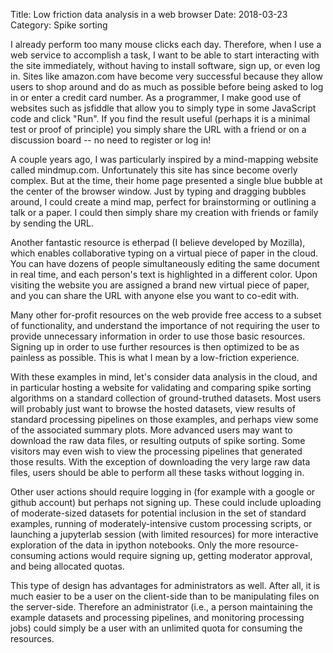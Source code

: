 Title: Low friction data analysis in a web browser
Date: 2018-03-23
Category: Spike sorting

I already perform too many mouse clicks each day. Therefore, when I use a web service to accomplish a task, I want to be able to start interacting with the site immediately, without having to install software, sign up, or even log in. Sites like amazon.com have become very successful because they allow users to shop around and do as much as possible before being asked to log in or enter a credit card number. As a programmer, I make good use of websites such as jsfiddle that allow you to simply type in some JavaScript code and click "Run". If you find the result useful (perhaps it is a minimal test or proof of principle) you simply share the URL with a friend or on a discussion board -- no need to register or log in!

A couple years ago, I was particularly inspired by a mind-mapping website called mindmup.com. Unfortunately this site has since become overly complex. But at the time, their home page presented a single blue bubble at the center of the browser window. Just by typing and dragging bubbles around, I could create a mind map, perfect for brainstorming or outlining a talk or a paper. I could then simply share my creation with friends or family by sending the URL.

Another fantastic resource is etherpad (I believe developed by Mozilla), which enables collaborative typing on a virtual piece of paper in the cloud. You can have dozens of people simultaneously editing the same document in real time, and each person's text is highlighted in a different color. Upon visiting the website you are assigned a brand new virtual piece of paper, and you can share the URL with anyone else you want to co-edit with.

Many other for-profit resources on the web provide free access to a subset of functionality, and understand the importance of not requiring the user to provide unnecessary information in order to use those basic resources. Signing up in order to use further resources is then optimized to be as painless as possible. This is what I mean by a low-friction experience.

With these examples in mind, let's consider data analysis in the cloud, and in particular hosting a website for validating and comparing spike sorting algorithms on a standard collection of ground-truthed datasets. Most users will probably just want to browse the hosted datasets, view results of standard processing pipelines on those examples, and perhaps view some of the associated summary plots. More advanced users may want to download the raw data files, or resulting outputs of spike sorting. Some visitors may even wish to view the processing pipelines that generated those results. With the exception of downloading the very large raw data files, users should be able to perform all these tasks without logging in.

Other user actions should require logging in (for example with a google or github account) but perhaps not signing up. These could include uploading of moderate-sized datasets for potential inclusion in the set of standard examples, running of moderately-intensive custom processing scripts, or launching a jupyterlab session (with limited resources) for more interactive exploration of the data in ipython notebooks. Only the more resource-consuming actions would require signing up, getting moderator approval, and being allocated quotas.

This type of design has advantages for administrators as well. After all, it is much easier to be a user on the client-side than to be manipulating files on the server-side. Therefore an administrator (i.e., a person maintaining the example datasets and processing pipelines, and monitoring processing jobs) could simply be a user with an unlimited quota for consuming the resources.



